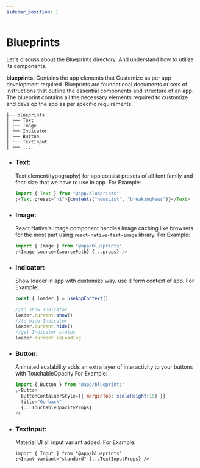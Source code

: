 ```yaml
---
sidebar_position: 1
---
```


# Blueprints

Let's discuss about the Blueprints directory. And understand how to utilize its components.

**blueprints:** Contains the app elements that Customize as per app development required. Blueprints are foundational documents or sets of instructions that outline the essential components and structure of an app. The blueprint contains all the necessary elements required to customize and develop the app as per specific requirements.

```
├── blueprints
│ ├── Text
│ ├── Image
│ └── Indicator
│ └── Button
│ └── TextInput
│ └── ...
```

- ### Text:

  Text element(typography) for app consist presets of all font family and font-size that we have to use in app.
  For Example:

  ```js
  import { Text } from "@app/blueprints"
  ;<Text preset="h1">{contents("newsList", "breakingNews")}</Text>
  ```

- ### Image:

  React Native's Image component handles image caching like browsers for the most part using `react-native-fast-image` library.
  For Example:

  ```js
  import { Image } from "@app/blueprints"
  ;<Image source={sourcePath} {...props} />
  ```

- ### Indicator:

  Show loader in app with customize way. use it form context of app.
  For Example:

  ```js
  const { loader } = useAppContext()

  //to show Indicator
  loader.current.show()
  //to hide Indicator
  loader.current.hide()
  //get Indicator status
  loader.current.isLoading
  ```

- ### Button:

  Animated scalability adds an extra layer of interactivity to your buttons with TouchableOpacity
  For Example:

  ```js
  import { Button } from "@app/blueprints"
  ;<Button
    buttonContainerStyle={{ marginTop: scaleHeight(15) }}
    title="Go back"
    {...TouchableOpacityProps}
  />
  ```

- ### TextInput:

  Material UI all input variant added.
  For Example:

  ```tsx
  import { Input } from "@app/blueprints"
  ;<Input variant="standard" {...TextInputProps} />
  ```

